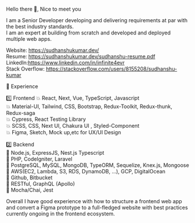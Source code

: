 Hello there 👋, Nice to meet you

I am a Senior Developer developing and delivering requirements at par with the best industry standards.<br />
I am an expert at building from scratch and developed and deployed multiple web apps.<br />

Website: https://sudhanshukumar.dev/<br />
Resume: https://sudhanshukumar.dev/sudhanshu-resume.pdf<br />
LinkedIn:https://www.linkedin.com/in/infinite4evr<br />
Stack Overflow: https://stackoverflow.com/users/8155208/sudhanshu-kumar<br />

🏅 Experience<br />

1️⃣  Frontend
    💥 React, Next, Vue, TypeScript, Javascript<br />
    💥 Material-UI, Tailwind, CSS, Bootstrap, Redux-Toolkit, Redux-thunk, Redux-saga<br />
    💥 Cypress, React Testing Library<br />
    💥 SCSS, CSS, Next UI, Chakura UI , Styled-Component<br />
    💥 Figma, Sketch, Mock up,etc for UX/UI Design<br />


2️⃣ Backend<br />
    🔸 Node.js, ExpressJS, Nest.js Typescript<br />
    🔸 PHP, CodeIgniter, Laravel<br />
    🔸 PostgreSQL, MySQL, MongoDB, TypeORM, Sequelize, Knex.js, Mongoose<br />
    🔸 AWS(EC2, Lambda, S3, RDS, DynamoDB, ...), GCP, DigitalOcean<br />
    🔸 Github, Bitbucket<br />
    🔸 RESTful, GraphQL (Apollo)<br />
    🔸 Mocha/Chai, Jest<br />
    
Overall I have good experience with how to structure a frontend web app and convert a Figma prototype to a full-fledged website with best practices currently ongoing in the frontend ecosystem.
